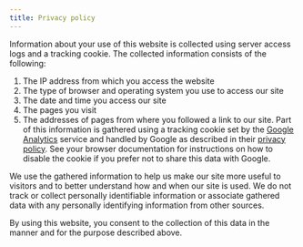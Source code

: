 ```yaml
---
title: Privacy policy
---
```


Information about your use of this website is collected using server access logs and a tracking cookie. The collected information consists of the following:

1. The IP address from which you access the website
1. The type of browser and operating system you use to access our site
1. The date and time you access our site
1. The pages you visit
1. The addresses of pages from where you followed a link to our site. Part of this information is gathered using a tracking cookie set by the [Google Analytics](http://www.google.com/analytics/) service and handled by Google as described in their [privacy policy](http://www.google.com/privacy.html). See your browser documentation for instructions on how to disable the cookie if you prefer not to share this data with Google.

We use the gathered information to help us make our site more useful to visitors and to better understand how and when our site is used. We do not track or collect personally identifiable information or associate gathered data with any personally identifying information from other sources.

By using this website, you consent to the collection of this data in the manner and for the purpose described above.